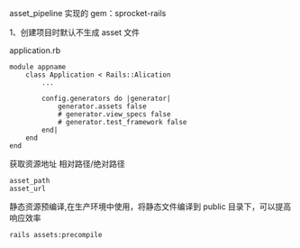 asset_pipeline 实现的 gem：sprocket-rails

1、创建项目时默认不生成 asset 文件

application.rb
```
module appname
	class Application < Rails::Alication
		...

		config.generators do |generator|
			generator.assets false
			# generator.view_specs false
			# generator.test_framework false
		end|
	end
end
```

获取资源地址 相对路径/绝对路径
```
asset_path
asset_url
```

静态资源预编译,在生产环境中使用，将静态文件编译到 public 目录下，可以提高响应效率
```
rails assets:precompile
```
